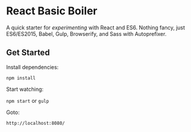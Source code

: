 # React Basic Boiler

A quick starter for _experimenting_ with React and ES6. Nothing fancy, just ES6/ES2015, Babel, Gulp, Browserify, and Sass with Autoprefixer.

## Get Started

Install dependencies:

`npm install`

Start watching:

`npm start` or `gulp`

Goto:

`http://localhost:8080/`